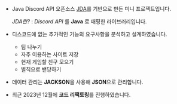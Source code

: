 - Java Discord API 오픈소스 [JDA](https://github.com/discord-jda/JDA)를 기반으로 만든 미니 프로젝트입니다.

     *JDA란?* : *Discord API* 를 **Java** 로 매핑한 라이브러리입니다.
- 디스코드에 없는 추가적인 기능의 요구사항을 분석하고 설계하였습니다. 
    - 팀 나누기 
    - 자주 이용하는 사이트 저장 
    - 현재 게임할 친구 모으기
    - 벌칙으로 밴당하기
- 데이터 관리는 **JACKSON**을 사용해 **JSON**으로 관리합니다.
- 최근 2023년 12월에 **코드 리팩토링**를 진행하였습니다.





